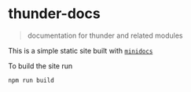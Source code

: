 # thunder-docs

> documentation for thunder and related modules

This is a simple static site built with [`minidocs`](https://github.com/freeman-lab/minidocs)

To build the site run

```
npm run build
```